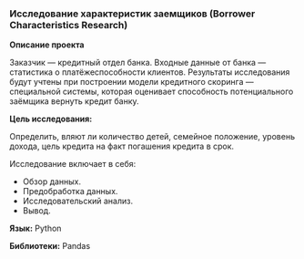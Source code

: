 ### Исследование характеристик заемщиков (Borrower Characteristics Research)

**Описание проекта**

Заказчик — кредитный отдел банка. Входные данные от банка — статистика о платёжеспособности клиентов. Результаты исследования будут учтены при построении модели кредитного скоринга — специальной системы, которая оценивает способность потенциального заёмщика вернуть кредит банку.

**Цель исследования:**

Определить, вляют ли количество детей, семейное положение, уровень дохода, цель кредита на факт погашения кредита в срок.

Исследование включает в себя:

* Обзор данных.
* Предобработка данных.
* Исследовательский анализ.
* Вывод.

**Язык:** Python

**Библиотеки:** Pandas
